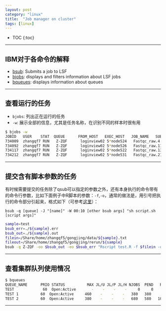 ```yaml
---
layout: post
category: "linux"
title:  "Job manager on cluster"
tags: [linux]
---
```


- TOC
{:toc}

---

## IBM对于各命令的解释

* [bsub](https://www.ibm.com/support/knowledgecenter/en/SSETD4_9.1.2/lsf_command_ref/bsub.1.html): Submits a job to LSF
* [bjobs](https://www.ibm.com/support/knowledgecenter/en/SSETD4_9.1.2/lsf_command_ref/bjobs.1.html): displays and filters information about LSF jobs
* [bqueues](https://www.ibm.com/support/knowledgecenter/en/SSETD4_9.1.3/lsf_command_ref/bqueues.1.html): displays information about queues

---

## 查看运行的任务

* `bjobs`: 列出正在运行的任务
* `-w`: 展示全部的信息，尤其是任务名称，在识别不同的样本时很有用

```bash
$ bjobs -w
JOBID   USER    STAT  QUEUE      FROM_HOST   EXEC_HOST   JOB_NAME   SUBMIT_TIME
734009  zhangqf7 RUN   Z-ZQF      loginview02 5*node524   Fastqc_raw.4 Apr 23 10:58
734092  zhangqf7 RUN   Z-ZQF      loginview02 5*node526   Fastqc_raw.11 Apr 23 10:58
734117  zhangqf7 RUN   Z-ZQF      loginview02 5*node522   Fastqc_raw.13 Apr 23 10:58
734212  zhangqf7 RUN   Z-ZQF      loginview02 5*node531   Fastqc_raw.21 Apr 23 10:58
```

---

## 提交含有脚本参数的任务

有时候需要提交的任务除了qsub可以指定的参数之外，还有本身执行的命令带有的命令行参数，比如下面例子中R脚本的参数：`-f`,`-o`，通常的做法是，用引号把执行的命令部分引起来，格式如下（可参考[这里](https://unix.stackexchange.com/questions/144518/pass-argument-to-script-then-redirect-script-as-input-to-bsub)）：

`bsub -q [queue] -J "[name]" -W 00:10 [other bsub args] "sh script.sh [script args]"`


```bash
sample=test
bsub_err=./${sample}.err
bsub_out=./${sample}.out
filein=/Share/home/zhangqf5/gongjing/data/${sample}.txt
fileout=/Share/home/zhangqf5/gongjing/rerun/${sample}
bsub -q Z-ZQF -oo $bsub_out -eo $bsub_err "Rscript test.R -f $filein -o $fileout"
```

---

## 查看集群队列使用情况

```bash
$ bqueues
QUEUE_NAME      PRIO STATUS          MAX JL/U JL/P JL/H NJOBS  PEND   RUN  SUSP
TEST             60  Open:Active       -    -    -    -     0     0     0     0
TEST 1          60  Open:Active     460    -    -    -   380   380     0     0
TEST 2          60  Open:Active     380    -    -    -   680   580   100     0
```

---

